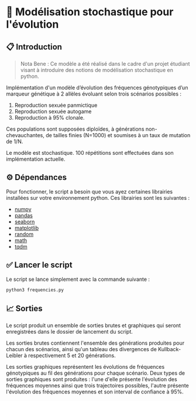 # 🧬 Modélisation stochastique pour l'évolution

## 📋 Introduction

> Nota Bene : Ce modèle a été réalisé dans le cadre d'un projet étudiant visant à introduire des notions de modélisation stochastique en python. 

Implémentation d'un modèle d’évolution des fréquences génotypiques d’un marqueur génétique à 2 allèles évoluant selon trois scénarios possibles :

1. Reproduction sexuée panmictique
2. Reproduction sexuée autogame
3. Reproduction à 95% clonale.

Ces populations sont supposées diploïdes, à générations non-chevauchantes, de tailles finies (N=1000) et soumises à un taux de mutation de 1/N.

Le modèle est stochastique. 100 répétitions sont effectuées dans son implémentation actuelle.

## ⚙️ Dépendances

Pour fonctionner, le script a besoin que vous ayez certaines librairies installées sur votre environnement python. Ces librairies sont les suivantes :

* [numpy](https://numpy.org/doc/stable/user/index.html)
* [pandas](https://pandas.pydata.org/)
* [seaborn](https://seaborn.pydata.org/)
* [matplotlib](https://matplotlib.org/)
* [random](https://docs.python.org/3/library/random.html)
* [math](https://docs.python.org/3/library/math.html)
* [tqdm](https://github.com/tqdm/tqdm)

## ✅ Lancer le script

Le script se lance simplement avec la commande suivante :

`python3 frequencies.py`

## 📈 Sorties

Le script produit un ensemble de sorties brutes et graphiques qui seront enregistrées dans le dossier de lancement du script.

Les sorties brutes contiennent l'ensemble des générations produites pour chacun des scénarios, ainsi qu'un tableau des divergences de Kullback-Leibler à respectivement 5 et 20 générations.

Les sorties graphiques représentent les évolutions de fréquences génotypiques au fil des générations pour chaque scénario.
Deux types de sorties graphiques sont produites : l'une d'elle présente l'évolution des fréquences moyennes ainsi que trois trajectoires possibles, l'autre présente l'évolution des fréquences moyennes et son interval de confiance à 95%.
